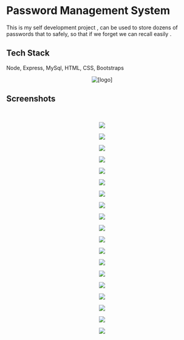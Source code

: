# Password Management System
This is my self development project , can be used to store dozens of passwords that to safely, so that if we forget we can recall easily .

## Tech Stack


 Node, Express, MySql, HTML, CSS, Bootstraps

<p align="center">
 <img src="public/stylesheets/img/nem.png" alt="[logo]"/>
</p>


## Screenshots
<br>
<p align="center">
 <img src="/public/stylesheets/img/1.png"/>
</p>
<p align="center">
 <img src="/public/stylesheets/img/2.png"/>
</p>
<p align="center">
 <img src="/public/stylesheets/img/3.png"/>
</p>
<p align="center">
 <img src="/public/stylesheets/img/19.png"/>
</p>
<p align="center">
 <img src="/public/stylesheets/img/7.png"/>
</p>
<p align="center">
 <img src="/public/stylesheets/img/5.png"/>
</p>
<p align="center">
 <img src="/public/stylesheets/img/4.png"/>
</p>
<p align="center">
 <img src="/public/stylesheets/img/6.png"/>
</p>
<p align="center">
 <img src="/public/stylesheets/img/8.png"/>
</p>
<p align="center">
 <img src="/public/stylesheets/img/9.png"/>
</p>
<p align="center">
 <img src="/public/stylesheets/img/10.png"/>
</p>
<p align="center">
 <img src="/public/stylesheets/img/11.png"/>
</p>
<p align="center">
 <img src="/public/stylesheets/img/12.png"/>
</p>
<p align="center">
 <img src="/public/stylesheets/img/13.png"/>
</p>
<p align="center">
 <img src="/public/stylesheets/img/14.png"/>
</p>
<p align="center">
 <img src="/public/stylesheets/img/15.png"/>
</p>
<p align="center">
 <img src="/public/stylesheets/img/16.png"/>
</p>
<p align="center">
 <img src="/public/stylesheets/img/17.png"/>
</p>
<p align="center">
 <img src="/public/stylesheets/img/18.png"/>
</p>
